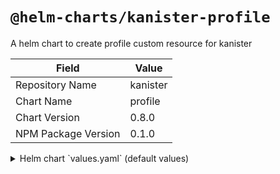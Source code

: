 # `@helm-charts/kanister-profile`

A helm chart to create profile custom resource for kanister

| Field               | Value    |
| ------------------- | -------- |
| Repository Name     | kanister |
| Chart Name          | profile  |
| Chart Version       | 0.8.0    |
| NPM Package Version | 0.1.0    |

<details>

<summary>Helm chart `values.yaml` (default values)</summary>

```yaml
# Default values for kanister-profile.
# This is a YAML-formatted file.
# Declare variables to be passed into your templates.
defaultProfile: true
defaultProfileName: default-profile
profileName:
# s3 properties
s3:
  bucket:
  endpoint:
  prefix:
  region:
  accessKey:
  secretKey:
verifySSL: true
```

</details>
